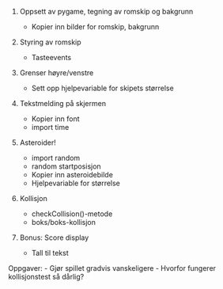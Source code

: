 1. Oppsett av pygame, tegning av romskip og bakgrunn
    - Kopier inn bilder for romskip, bakgrunn

2. Styring av romskip
    - Tasteevents

3. Grenser høyre/venstre
    - Sett opp hjelpevariable for skipets størrelse


4. Tekstmelding på skjermen
    - Kopier inn font
    - import time

5. Asteroider!
    - import random
    - random startposisjon
    - Kopier inn asteroidebilde
    - Hjelpevariable for størrelse

6. Kollisjon
    - checkCollision()-metode
    - boks/boks-kollisjon


7. Bonus: Score display
    - Tall til tekst

Oppgaver:
    - Gjør spillet gradvis vanskeligere
    - Hvorfor fungerer kollisjonstest så dårlig?